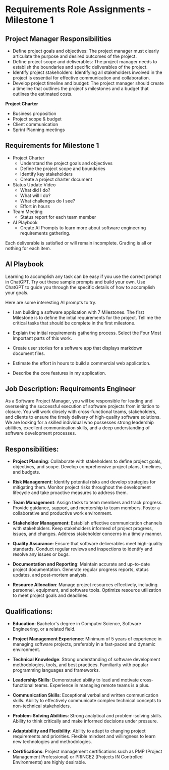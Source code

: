 # Requirements Role Assignments - Milestone 1

## Project Manager Responsibilities

* Define project goals and objectives: The project manager must clearly articulate the purpose and desired outcomes of the project.
* Define project scope and deliverables: The project manager needs to establish the boundaries and specific deliverables of the project.
* Identify project stakeholders: Identifying all stakeholders involved in the project is essential for effective communication and collaboration.
* Develop project timeline and budget: The project manager should create a timeline that outlines the project's milestones and a budget that outlines the estimated costs.

**Project Charter**

- Business proposition
- Project scope & budget
- Client communication
- Sprint Planning meetings


## Requirements for Milestone 1

* Project Charter
    - Understand the project goals and objectives
    - Define the project scope and boundaries
    - Identify key stakeholders
    - Create a project charter document
* Status Update Video
    - What did I do?
    - What will I do?
    - What challenges do I see?
    - Effort in hours
* Team Meeting
    - Status report for each team member 
* AI Playbook
    - Create AI Prompts to learn more about software engineering requirements gathering.

Each deliverable is satisfied or will remain incomplete.  Grading is all or nothing for each item.

## AI Playbook

Learning to accomplish any task can be easy if you use the correct prompt in ChatGPT.
Try out these sample prompts and build your own.
Use ChatGPT to guide you through the specific details of how to accomplish your goals.

Here are some interesting AI prompts to try.

* I am building a software application with 7 Milestones. The first Milestone is to define
the intial requirements for the project.  Tell me the critical tasks that should be complete
in the first milestone.

* Explain the initial requirements gathering process.
Select the Four Most Important parts of this work.

* Create user stories for a software app that displays markdown document files.

* Estimate the effort in hours to build a commercial web application.

* Describe the core features in my application.


## Job Description: Requirements Engineer

As a Software Project Manager, you will be responsible for leading and overseeing the successful execution of software projects from initiation to closure. You will work closely with cross-functional teams, stakeholders, and clients to ensure the timely delivery of high-quality software solutions. We are looking for a skilled individual who possesses strong leadership abilities, excellent communication skills, and a deep understanding of software development processes. 

## Responsibilities:

- **Project Planning**: Collaborate with stakeholders to define project goals, objectives, and scope. Develop comprehensive project plans, timelines, and budgets.

- **Risk Management**: Identify potential risks and develop strategies for mitigating them. Monitor project risks throughout the development lifecycle and take proactive measures to address them.

- **Team Management**: Assign tasks to team members and track progress. Provide guidance, support, and mentorship to team members. Foster a collaborative and productive work environment.

- **Stakeholder Management**: Establish effective communication channels with stakeholders. Keep stakeholders informed of project progress, issues, and changes. Address stakeholder concerns in a timely manner.

- **Quality Assurance**: Ensure that software deliverables meet high-quality standards. Conduct regular reviews and inspections to identify and resolve any issues or bugs.

- **Documentation and Reporting**: Maintain accurate and up-to-date project documentation. Generate regular progress reports, status updates, and post-mortem analysis.

- **Resource Allocation**: Manage project resources effectively, including personnel, equipment, and software tools. Optimize resource utilization to meet project goals and deadlines.

## Qualifications:

- **Education**: Bachelor's degree in Computer Science, Software Engineering, or a related field.

- **Project Management Experience**: Minimum of 5 years of experience in managing software projects, preferably in a fast-paced and dynamic environment.

- **Technical Knowledge**: Strong understanding of software development methodologies, tools, and best practices. Familiarity with popular programming languages and frameworks.

- **Leadership Skills**: Demonstrated ability to lead and motivate cross-functional teams. Experience in managing remote teams is a plus.

- **Communication Skills**: Exceptional verbal and written communication skills. Ability to effectively communicate complex technical concepts to non-technical stakeholders.

- **Problem-Solving Abilities**: Strong analytical and problem-solving skills. Ability to think critically and make informed decisions under pressure.

- **Adaptability and Flexibility**: Ability to adapt to changing project requirements and priorities. Flexible mindset and willingness to learn new technologies and methodologies.

- **Certifications**: Project management certifications such as PMP (Project Management Professional) or PRINCE2 (Projects IN Controlled Environments) are highly desirable.

